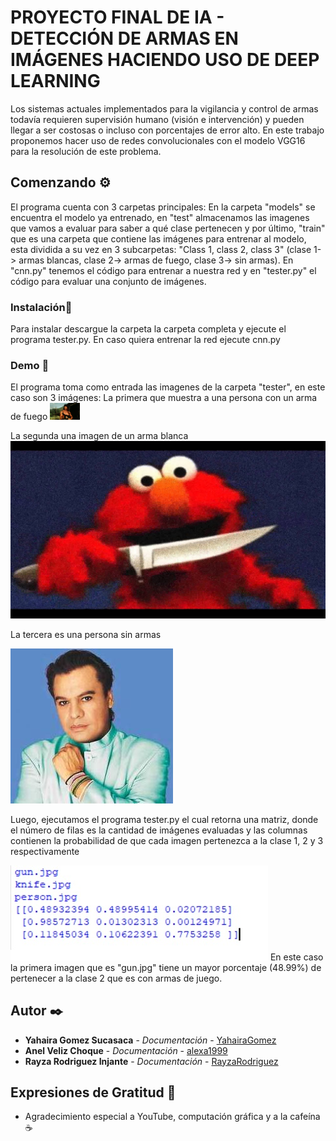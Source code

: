 # PROYECTO FINAL DE IA - DETECCIÓN DE ARMAS EN IMÁGENES HACIENDO USO DE DEEP LEARNING
Los sistemas actuales implementados para la vigilancia y control de armas todavía requieren supervisión humano (visión e intervención) y pueden llegar a ser costosas o incluso
con porcentajes de error alto. En este trabajo proponemos hacer uso de redes convolucionales con el modelo VGG16 para la resolución de este problema.

## Comenzando ⚙️

El programa cuenta con 3 carpetas principales: En la carpeta "models" se encuentra el modelo ya entrenado, en "test" almacenamos las imagenes que vamos a evaluar para saber a 
qué clase pertenecen y por último, "train" que es una carpeta que contiene las imágenes para entrenar al modelo, esta dividida a su vez en 3 subcarpetas: "Class 1, class 2, class 3"
(clase 1-> armas blancas, clase 2-> armas de fuego, clase 3-> sin armas).
En "cnn.py" tenemos el código para entrenar a nuestra red y en "tester.py" el código para evaluar una conjunto de imágenes.
### Instalación🔧
Para instalar descargue la carpeta la carpeta completa y ejecute el programa tester.py. En caso quiera entrenar la red ejecute cnn.py

### Demo 🔧
El programa toma como entrada las imagenes de la carpeta "tester", en este caso son 3 imágenes:
La primera que muestra a una persona con un arma de fuego
<img src="https://github.com/YahairaGomez/proyecto_final_ia/blob/master/test/gun.jpg" width="48">

La segunda una imagen de un arma blanca
<img src="https://github.com/YahairaGomez/proyecto_final_ia/blob/master/test/knife.jpg">

La tercera es una persona sin armas


<img src="https://github.com/YahairaGomez/proyecto_final_ia/blob/master/test/person.jpg">

Luego, ejecutamos el programa tester.py el cual retorna una matriz, donde el número de filas es la cantidad de imágenes evaluadas y las columnas contienen la probabilidad 
de que cada imagen pertenezca a la clase 1, 2 y 3 respectivamente

<img src="https://github.com/YahairaGomez/IA/blob/main/Images/resultado.jpg">
En este caso la primera imagen que es "gun.jpg" tiene un mayor porcentaje (48.99%) de pertenecer a la clase 2 que es con armas de juego.

## Autor ✒️

* **Yahaira Gomez Sucasaca** - *Documentación* - [YahairaGomez](https://github.com/YahairaGomez)
* **Anel Veliz Choque** - *Documentación* - [alexa1999](https://github.com/alexa1999)
* **Rayza Rodriguez Injante** - *Documentación* - [RayzaRodriguez](https://github.com/RayzaRodriguez)

## Expresiones de Gratitud 🎁

* Agradecimiento especial a YouTube, computación gráfica y a la cafeína ☕
